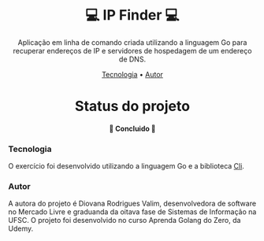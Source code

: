 <h1 align="center">💻 IP Finder 💻 </h1>
<p align="center">Aplicação em linha de comando criada utilizando a linguagem Go para recuperar endereços de IP e servidores de hospedagem de um endereço de DNS.</p>
<p align="center">
 <a href="#tecnologias">Tecnologia</a> • 
 <a href="#autor">Autor</a>
</p>

<h1 align="center"> 
  Status do projeto
</h1>
<h4 align="center"> 🚀 Concluido 🚀 </h4>

### Tecnologia

O exercício foi desenvolvido utilizando a linguagem Go e a biblioteca [Cli](https://github.com/urfave/cli).

### Autor

A autora do projeto é Diovana Rodrigues Valim, desenvolvedora de software no Mercado Livre e graduanda da oitava fase de Sistemas de Informação na UFSC.
O projeto foi desenvolvido no curso Aprenda Golang do Zero, da Udemy.

